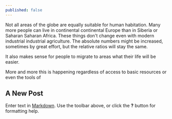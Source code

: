 ```yaml
---
published: false
---
```

Not all areas of the globe are equally suitable for human habitation. Many more people can live in continental continental Europe than in Siberia or Saharan Saharan Africa. These things don't change even with modern industrial industrial agriculture. The absolute numbers might be increased, sometimes by great effort, but the relative ratios will stay the same.

It also makes sense for people to migrate to areas what their life will be easier.

More and more this is happening regardless of access to basic resources or even the tools of

## A New Post

Enter text in [Markdown](http://daringfireball.net/projects/markdown/). Use the toolbar above, or click the **?** button for formatting help.

